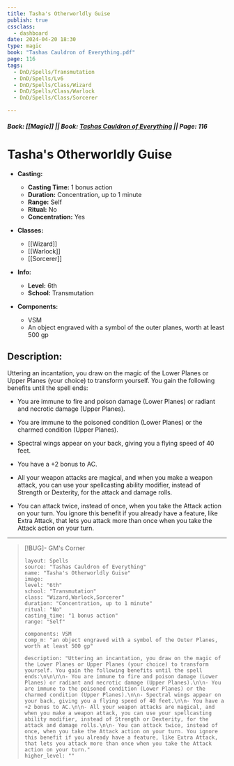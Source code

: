 ```yaml
---
title: Tasha's Otherworldly Guise
publish: true
cssclass:
  - dashboard
date: 2024-04-20 18:30
type: magic
book: "Tashas Cauldron of Everything.pdf"
page: 116
tags:
  - DnD/Spells/Transmutation
  - DnD/Spells/Lv6
  - DnD/Spells/Class/Wizard
  - DnD/Spells/Class/Warlock
  - DnD/Spells/Class/Sorcerer

---
```


##### Back: [[Magic]] || Book: [Tashas Cauldron of Everything](https://drive.google.com/drive/folders/1O5bhpYizcIT5xxAoLOuzCRht_PVS7VSG?usp=sharing) || Page: 116

# Tasha's Otherworldly Guise

- **Casting:**
    - **Casting Time:** 1 bonus action
    - **Duration:** Concentration, up to 1 minute
    - **Range:** Self
    - **Ritual:** No
    - **Concentration:** Yes
- **Classes:**
    - [[Wizard]]
    - [[Warlock]]
    - [[Sorcerer]]

- **Info:**
    - **Level:** 6th
    - **School:** Transmutation
- **Components:**
    - VSM
    - An object engraved with a symbol of the outer planes, worth at least 500 gp

## Description:
Uttering an incantation, you draw on the magic of the Lower Planes or Upper Planes (your choice) to transform yourself. You gain the following benefits until the spell ends:



- You are immune to fire and poison damage (Lower Planes) or radiant and necrotic damage (Upper Planes).

- You are immune to the poisoned condition (Lower Planes) or the charmed condition (Upper Planes).

- Spectral wings appear on your back, giving you a flying speed of 40 feet.

- You have a +2 bonus to AC.

- All your weapon attacks are magical, and when you make a weapon attack, you can use your spellcasting ability modifier, instead of Strength or Dexterity, for the attack and damage rolls.

- You can attack twice, instead of once, when you take the Attack action on your turn. You ignore this benefit if you already have a feature, like Extra Attack, that lets you attack more than once when you take the Attack action on your turn.



---

> [!BUG]- GM's Corner
>
> ```statblock
> layout: Spells
> source: "Tashas Cauldron of Everything"
> name: "Tasha's Otherworldly Guise"
> image: 
> level: "6th"
> school: "Transmutation"
> class: "Wizard,Warlock,Sorcerer"
> duration: "Concentration, up to 1 minute"
> ritual: "No"
> casting_time: "1 bonus action"
> range: "Self"
>
> components: VSM
> comp_m: "an object engraved with a symbol of the Outer Planes, worth at least 500 gp"
>
> description: "Uttering an incantation, you draw on the magic of the Lower Planes or Upper Planes (your choice) to transform yourself. You gain the following benefits until the spell ends:\n\n\n\n- You are immune to fire and poison damage (Lower Planes) or radiant and necrotic damage (Upper Planes).\n\n- You are immune to the poisoned condition (Lower Planes) or the charmed condition (Upper Planes).\n\n- Spectral wings appear on your back, giving you a flying speed of 40 feet.\n\n- You have a +2 bonus to AC.\n\n- All your weapon attacks are magical, and when you make a weapon attack, you can use your spellcasting ability modifier, instead of Strength or Dexterity, for the attack and damage rolls.\n\n- You can attack twice, instead of once, when you take the Attack action on your turn. You ignore this benefit if you already have a feature, like Extra Attack, that lets you attack more than once when you take the Attack action on your turn."
> higher_level: ""
> ```
